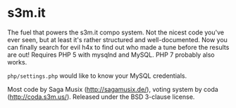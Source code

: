 # s3m.it

The fuel that powers the s3m.it compo system. Not the nicest code you've ever seen, but at least it's rather structured and well-documented. Now you can finally search for evil h4x to find out who made a tune before the results are out!
Requires PHP 5 with mysqlnd and MySQL. PHP 7 probably also works.

`php/settings.php` would like to know your MySQL credentials.

Most code by Saga Musix (http://sagamusix.de/), voting system by coda (http://coda.s3m.us/).
Released under the BSD 3-clause license.
